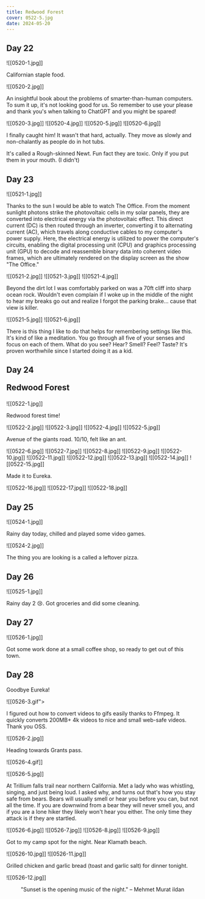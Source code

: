 ```yaml
---
title: Redwood Forest
cover: 0522-5.jpg
date: 2024-05-20
---
```



## Day 22

![[0520-1.jpg]]

Californian staple food.

![[0520-2.jpg]]

An insightful book about the problems of smarter-than-human computers. To sum it up, it's not looking good for us. So remember to use your please and thank you's when talking to ChatGPT and you might be spared! 

![[0520-3.jpg]]
![[0520-4.jpg]]
![[0520-5.jpg]]
![[0520-6.jpg]]

I finally caught him! It wasn't that hard, actually. They move as slowly and non-chalantly as people do in hot tubs.

It's called a Rough-skinned Newt. Fun fact they are toxic. Only if you put them in your mouth. (I didn't)

## Day 23

![[0521-1.jpg]]

Thanks to the sun I would be able to watch The Office. From the moment sunlight photons strike the photovoltaic cells in my solar panels, they are converted into electrical energy via the photovoltaic effect. This direct current (DC) is then routed through an inverter, converting it to alternating current (AC), which travels along conductive cables to my computer's power supply. Here, the electrical energy is utilized to power the computer's circuits, enabling the digital processing unit (CPU) and graphics processing unit (GPU) to decode and reassemble binary data into coherent video frames, which are ultimately rendered on the display screen as the show "The Office."

![[0521-2.jpg]]
![[0521-3.jpg]]
![[0521-4.jpg]]

Beyond the dirt lot I was comfortably parked on was a 70ft cliff into sharp ocean rock. Wouldn't even complain if I woke up in the middle of the night to hear my breaks go out and realize I forgot the parking brake... cause that view is killer.

![[0521-5.jpg]]
![[0521-6.jpg]]

There is this thing I like to do that helps for remembering settings like this. It's kind of like a meditation. You go through all five of your senses and focus on each of them. What do you see? Hear? Smell? Feel? Taste? It's proven worthwhile since I started doing it as a kid. 

## Day 24 <p class="inline text-gray-700  font-thin">Redwood Forest</p>

![[0522-1.jpg]]

Redwood forest time!

![[0522-2.jpg]]
![[0522-3.jpg]]
![[0522-4.jpg]]
![[0522-5.jpg]]

Avenue of the giants road. 10/10, felt like an ant.

![[0522-6.jpg]]
![[0522-7.jpg]]
![[0522-8.jpg]]
![[0522-9.jpg]]
![[0522-10.jpg]]
![[0522-11.jpg]]
![[0522-12.jpg]]
![[0522-13.jpg]]
![[0522-14.jpg]]
![[0522-15.jpg]]

Made it to Eureka.

![[0522-16.jpg]]
![[0522-17.jpg]]
![[0522-18.jpg]]

## Day 25

![[0524-1.jpg]]

Rainy day today, chilled and played some video games. 

![[0524-2.jpg]]

The thing you are looking is a called a leftover pizza.

## Day 26

![[0525-1.jpg]]

Rainy day 2 😢. Got groceries and did some cleaning.

## Day 27

![[0526-1.jpg]]

Got some work done at a small coffee shop, so ready to get out of this town. 

## Day 28

Goodbye Eureka!

![[0526-3.gif">

I figured out how to convert videos to gifs easily thanks to Ffmpeg. It quickly converts 200MB+ 4k videos to nice and small web-safe videos. Thank you OSS.

![[0526-2.jpg]]

Heading towards Grants pass.

![[0526-4.gif]]

![[0526-5.jpg]]

At Trillium falls trail near northern California. Met a lady who was whistling, singing, and just being loud. I asked why, and turns out that's how you stay safe from bears. Bears will usually smell or hear you before you can, but not all the time. If you are downwind from a bear they will never smell you, and if you are a lone hiker they likely won't hear you either. The only time they attack is if they are startled. 

![[0526-6.jpg]]
![[0526-7.jpg]]
![[0526-8.jpg]]
![[0526-9.jpg]]

Got to my camp spot for the night. Near Klamath beach. 

![[0526-10.jpg]]
![[0526-11.jpg]]

Grilled chicken and garlic bread (toast and garlic salt) for dinner tonight.

![[0526-12.jpg]]

<p align="center">"Sunset is the opening music of the night." – Mehmet Murat ildan</p>